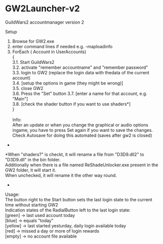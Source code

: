 # GW2Launcher-v2

GuildWars2 accountmanager version 2

Setup



1. Browse for GW2.exe
2. enter command lines if needed e.g. -maploadinfo
3. ForEach ( Account in UserAccounts)<br>
{<br>
    3.1. Start GuildWars2<br>
    3.2. activate "remember accountname" and "remember password"<br>
    3.3. login to GW2 (replace the login data with thedata of the current account)<br>
    3.4. [setup the options in game (they might be wrong)]<br>
    3.5. close GW2<br>
    3.6. Press the "Set" button
    3.7. [enter a name for that account, e.g. "Main"]<br>
    3.8. [check the shader button if you want to use shaders*]<br>
}<br><br>
Info:<br>
After an update or when you change the graphical or audio options ingame, you have to press Set again if you want to save the changes.<br>
Check Autosave for doing this automated (saves after gw2 is closed)

-

*When "shaders?" is checkt, it will rename a file from "D3D9.dll2" to "D3D9.dll" in the bin folder.<br>
Additionally when there is a file named ReShadeUnlocker.exe present in the GW2 folder, it will start it.<br>
When unchecked, it will rename it the other way round.

-

Usage:<br>
The button right to the Start button sets the last login state to the current time without starting GW2<br>
Indication states of the RadialButton left to the last login state:<br>
[green]    -> last used account today<br>
[blue]     -> equals "today"<br>
[yellow]   -> last started yesturday, daily login available today<br>
[red]      -> missed a day or more of login rewards<br>
[empty]    -> no account file available

